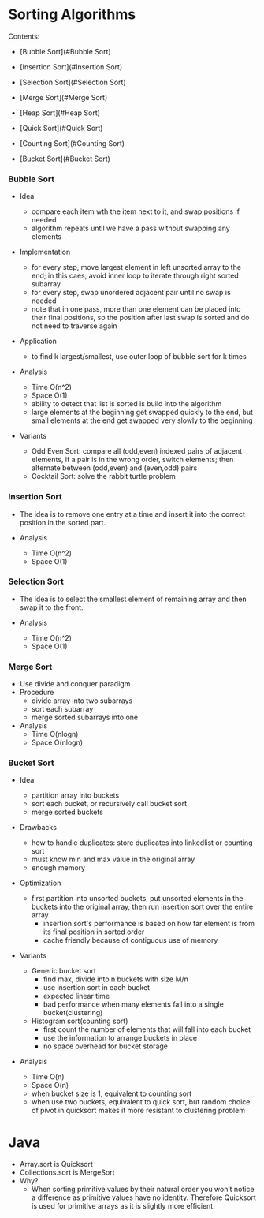 # Sorting Algorithms

Contents: 

- [Bubble Sort](#Bubble Sort)
- [Insertion Sort](#Insertion Sort)
- [Selection Sort](#Selection Sort)

- [Merge Sort](#Merge Sort)
- [Heap Sort](#Heap Sort)
- [Quick Sort](#Quick Sort)

- [Counting Sort](#Counting Sort)
- [Bucket Sort](#Bucket Sort)



<a name="Bubble Sort"/>

### Bubble Sort
+ Idea 
  - compare each item wth the item next to it, and swap positions if needed
  - algorithm repeats until we have a pass without swapping any elements

+ Implementation
  - for every step, move largest element in left unsorted array to the end; in this caes, avoid inner loop to iterate through right sorted subarray
  - for every step, swap unordered adjacent pair until no swap is needed 
  - note that in one pass, more than one element can be placed into their final positions, so the position after last swap is sorted and do not need to traverse again

+ Application
  - to find k largest/smallest, use outer loop of bubble sort for k times

+ Analysis
  - Time O(n^2)
  - Space O(1)
  - ability to detect that list is sorted is build into the algorithm
  - large elements at the beginning get swapped quickly to the end, but small elements at the end get swapped very slowly to the beginning

+ Variants
  - Odd Even Sort: compare all (odd,even) indexed pairs of adjacent elements, if a pair is in the wrong order, switch elements; then alternate between (odd,even) and (even,odd) pairs
  - Cocktail Sort: solve the rabbit turtle problem

<a name="Insertion Sort"/>

### Insertion Sort
+ The idea is to remove one entry at a time and insert it into the correct position in the sorted part.

+ Analysis 
  - Time O(n^2)
  - Space O(1)

<a name="Selection Sort"/>

### Selection Sort
+ The idea is to select the smallest element of remaining array and then swap it to the front.

+ Analysis 
  - Time O(n^2)
  - Space O(1)




<a name="Merge Sort"/>

### Merge Sort
+ Use divide and conquer paradigm
+ Procedure
  - divide array into two subarrays
  - sort each subarray
  - merge sorted subarrays into one
+ Analysis
  - Time O(nlogn)
  - Space O(nlogn)


<a name="Bucket Sort"/>

### Bucket Sort
+ Idea
  - partition array into buckets
  - sort each bucket, or recursively call bucket sort
  - merge sorted buckets

+ Drawbacks
  - how to handle duplicates: store duplicates into linkedlist or counting sort
  - must know min and max value in the original array
  - enough memory

+ Optimization
  - first partition into unsorted buckets, put unsorted elements in the buckets into the original array, then run insertion sort over the entire array
    + insertion sort's performance is based on how far element is from its final position in sorted order
    + cache friendly because of contiguous use of memory

+ Variants
  - Generic bucket sort
    + find max, divide into n buckets with size M/n
    + use insertion sort in each bucket
    + expected linear time
    + bad performance when many elements fall into a single bucket(clustering)
  - Histogram sort(counting sort)
    + first count the number of elements that will fall into each bucket
    + use the information to arrange buckets in place
    + no space overhead for bucket storage

+ Analysis
  - Time O(n)
  - Space O(n)
  - when bucket size is 1, equivalent to counting sort
  - when use two buckets, equivalent to quick sort, but random choice of pivot in quicksort makes it more resistant to clustering problem



# Java 

- Array.sort is Quicksort
- Collections.sort is MergeSort
- Why?
	-  When sorting primitive values by their natural order you won’t notice a difference as primitive values have no identity. Therefore Quicksort is used for primitive arrays as it is slightly more efficient.

